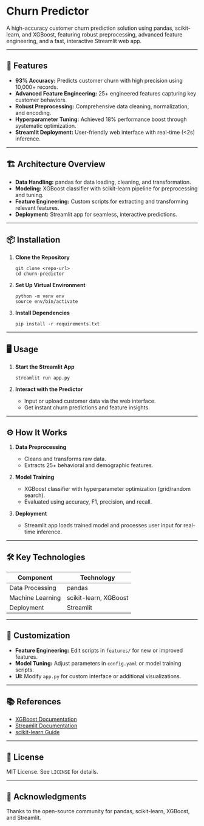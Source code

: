 # Churn Predictor

A high-accuracy customer churn prediction solution using pandas, scikit-learn, and XGBoost, featuring robust preprocessing, advanced feature engineering, and a fast, interactive Streamlit web app.

---

## 🚀 Features

- **93% Accuracy:** Predicts customer churn with high precision using 10,000+ records.
- **Advanced Feature Engineering:** 25+ engineered features capturing key customer behaviors.
- **Robust Preprocessing:** Comprehensive data cleaning, normalization, and encoding.
- **Hyperparameter Tuning:** Achieved 18% performance boost through systematic optimization.
- **Streamlit Deployment:** User-friendly web interface with real-time (<2s) inference.

---

## 🏗️ Architecture Overview

- **Data Handling:** pandas for data loading, cleaning, and transformation.
- **Modeling:** XGBoost classifier with scikit-learn pipeline for preprocessing and tuning.
- **Feature Engineering:** Custom scripts for extracting and transforming relevant features.
- **Deployment:** Streamlit app for seamless, interactive predictions.

---

## 📦 Installation

1. **Clone the Repository**
    ```
    git clone <repo-url>
    cd churn-predictor
    ```

2. **Set Up Virtual Environment**
    ```
    python -m venv env
    source env/bin/activate
    ```

3. **Install Dependencies**
    ```
    pip install -r requirements.txt
    ```

---

## 🖥️ Usage

1. **Start the Streamlit App**
    ```
    streamlit run app.py
    ```

2. **Interact with the Predictor**
    - Input or upload customer data via the web interface.
    - Get instant churn predictions and feature insights.

---

## ⚙️ How It Works

1. **Data Preprocessing**
    - Cleans and transforms raw data.
    - Extracts 25+ behavioral and demographic features.

2. **Model Training**
    - XGBoost classifier with hyperparameter optimization (grid/random search).
    - Evaluated using accuracy, F1, precision, and recall.

3. **Deployment**
    - Streamlit app loads trained model and processes user input for real-time inference.

---

## 🛠️ Key Technologies

| Component          | Technology           |
|--------------------|---------------------|
| Data Processing    | pandas              |
| Machine Learning   | scikit-learn, XGBoost|
| Deployment         | Streamlit           |

---

## 🔧 Customization

- **Feature Engineering:** Edit scripts in `features/` for new or improved features.
- **Model Tuning:** Adjust parameters in `config.yaml` or model training scripts.
- **UI:** Modify `app.py` for custom interface or additional visualizations.

---

## 📚 References

- [XGBoost Documentation](https://xgboost.readthedocs.io/)
- [Streamlit Documentation](https://docs.streamlit.io/)
- [scikit-learn Guide](https://scikit-learn.org/stable/user_guide.html)

---

## 📄 License

MIT License. See `LICENSE` for details.

---

## 🙏 Acknowledgments

Thanks to the open-source community for pandas, scikit-learn, XGBoost, and Streamlit.
